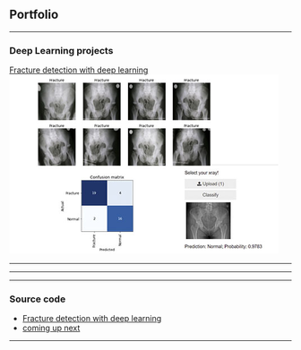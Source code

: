 ## Portfolio

---

### Deep Learning projects

[Fracture detection with deep learning](/fracture)
<img src="images/fracture.jpg?raw=true"/>

---
<!---
remove comments later
[Project 2 Title](/pdf/sample_presentation.pdf)
<img src="images/dummy_thumbnail.jpg?raw=true"/>
-->
---
<!---
remove comments later
[Project 3 Title](http://example.com/)
<img src="images/dummy_thumbnail.jpg?raw=true"/>
-->
---

### Source code

- [Fracture detection with deep learning](https://github.com/gvsanthu10/fastai_fracture)
- [coming up next](https://github.com/gvsanthu10/fastai_fracture)
---
